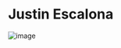 # Justin Escalona
![image](https://user-images.githubusercontent.com/69724530/179394997-c585969f-166c-43b4-a252-9e637b3a5ed8.png)
